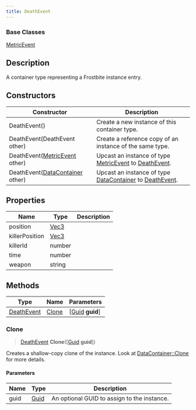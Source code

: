 ```yaml
---
title: DeathEvent
---
```

### Base Classes

[MetricEvent](MetricEvent)

## Description

A container type representing a Frostbite instance entry.

## Constructors

| Constructor                                                           | Description                                                                                                 |
| --------------------------------------------------------------------- | ----------------------------------------------------------------------------------------------------------- |
| DeathEvent()                                                          | Create a new instance of this container type.                                                               |
| DeathEvent(DeathEvent other)                                          | Create a reference copy of an instance of the same type.                                                    |
| DeathEvent([MetricEvent](MetricEvent) other)                          | Upcast an instance of type [MetricEvent](MetricEvent) to [DeathEvent](DeathEvent).                          |
| DeathEvent([DataContainer](/vext/ref/shared/class/datacontainer) other) | Upcast an instance of type [DataContainer](/vext/ref/shared/class/datacontainer) to [DeathEvent](DeathEvent). |

## Properties

| Name           | Type                              | Description |
| -------------- | --------------------------------- | ----------- |
| position       | [Vec3](/vext/ref/shared/class/Vec3) |             |
| killerPosition | [Vec3](/vext/ref/shared/class/Vec3) |             |
| killerId       | number                            |             |
| time           | number                            |             |
| weapon         | string                            |             |

## Methods

| Type                     | Name            | Parameters                                     |
| ------------------------ | --------------- | ---------------------------------------------- |
| [DeathEvent](DeathEvent) | [Clone](#clone) | \[[Guid](/vext/ref/shared/class/guid) **guid**\] |

### Clone

> [DeathEvent](DeathEvent) **Clone**(\[[Guid](/vext/ref/shared/class/guid) **guid**\])

Creates a shallow-copy clone of the instance. Look at [DataContainer::Clone](/vext/ref/shared/class/datacontainer#clone) for more details.

#### Parameters

| Name | Type         | Description                                 |
| ---- | ------------ | ------------------------------------------- |
| guid | [Guid](Guid) | An optional GUID to assign to the instance. |
